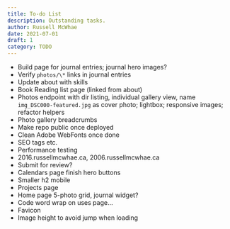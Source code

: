 ```yaml
---
title: To-do List
description: Outstanding tasks.
author: Russell McWhae
date: 2021-07-01
draft: 1
category: TODO
---
```


-   Build <category> page for journal entries; journal hero images?
-   Verify `photos/\*` links in journal entries
-   Update about with skills
-   Book Reading list page (linked from about)
-   Photos endpoint with dir listing, individual gallery view, name `img_DSC000-featured.jpg` as cover photo; lightbox; responsive images; refactor helpers
-   Photo gallery breadcrumbs
-   Make repo public once deployed
-   Clean Adobe WebFonts once done
-   SEO tags etc.
-   Performance testing
-   2016.russellmcwhae.ca, 2006.russellmcwhae.ca
-   Submit for review?
-   Calendars page finish hero buttons
-   Smaller h2 mobile
-   Projects page
-   Home page 5-photo grid, journal widget?
-   Code word wrap on uses page…
-   Favicon
-   Image height to avoid jump when loading

